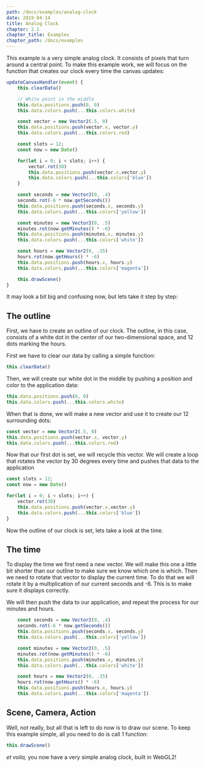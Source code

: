 ```yaml
---
path: /docs/examples/analog-clock
date: 2019-04-14
title: Analog Clock
chapter: 2.1
chapter_title: Examples
chapter_path: /docs/examples
---
```


This example is a very simple analog clock. It consists of pixels that turn around a central point. To make this example work, we will focus on the function that creates our clock every time the canvas updates:

```js
updateCanvasHandler(event) {
	this.clearData()

	// White point in the middle
	this.data.positions.push(0, 0)
	this.data.colors.push(...this.colors.white)

	const vector = new Vector2(.5, 0)
	this.data.positions.push(vector.x, vector.y)
	this.data.colors.push(...this.colors.red)

	const slots = 12;
	const now = new Date()

	for(let i = 0; i < slots; i++) {
		vector.rot(30)
		this.data.positions.push(vector.x,vector.y)
		this.data.colors.push(...this.colors['blue'])
	}

	const seconds = new Vector2(0, .4)
	seconds.rot(-6 * now.getSeconds())
	this.data.positions.push(seconds.x, seconds.y)
	this.data.colors.push(...this.colors['yellow'])

	const minutes = new Vector2(0, .5)
	minutes.rot(now.getMinutes() * -6)
	this.data.positions.push(minutes.x, minutes.y)
	this.data.colors.push(...this.colors['white'])

	const hours = new Vector2(0, .35)
	hours.rot(now.getHours() * -6)
	this.data.positions.push(hours.x, hours.y)
	this.data.colors.push(...this.colors['magenta'])

	this.drawScene()
}
```

It may look a bit big and confusing now, but lets take it step by step:

## The outline

First, we have to create an outline of our clock. The outline, in this case, consists of a white dot in the center of our two-dimensional space, and 12 dots marking the hours.

First we have to clear our data by calling a simple function:

```js
this.clearData()
```

Then, we will create our white dot in the middle by pushing a position and color to the application data:

```js
this.data.positions.push(0, 0)
this.data.colors.push(...this.colors.white)
```

When that is done, we will make a new vector and use it to create our 12 surrounding dots:

```js
const vector = new Vector2(.5, 0)
this.data.positions.push(vector.x, vector.y)
this.data.colors.push(...this.colors.red)
```

Now that our first dot is set, we will recycle this vector. We will create a loop that rotates the vector by 30 degrees every time and pushes that data to the application

```js
const slots = 12;
const now = new Date()

for(let i = 0; i < slots; i++) {
	vector.rot(30)
	this.data.positions.push(vector.x,vector.y)
	this.data.colors.push(...this.colors['blue'])
}
```

Now the outline of our clock is set, lets take a look at the time.

## The time

To display the time we first need a new vector. We will make this one a little bit shorter than our outline to make sure we know which one is which. Then we need to rotate that vector to display the current time. To do that we will rotate it by a multiplication of our current seconds and -6. This is to make sure it displays correctly.

We will then push the data to our application, and repeat the process for our minutes and hours.

```js
	const seconds = new Vector2(0, .4)
	seconds.rot(-6 * now.getSeconds())
	this.data.positions.push(seconds.x, seconds.y)
	this.data.colors.push(...this.colors['yellow'])

	const minutes = new Vector2(0, .5)
	minutes.rot(now.getMinutes() * -6)
	this.data.positions.push(minutes.x, minutes.y)
	this.data.colors.push(...this.colors['white'])

	const hours = new Vector2(0, .35)
	hours.rot(now.getHours() * -6)
	this.data.positions.push(hours.x, hours.y)
	this.data.colors.push(...this.colors['magenta'])
```

## Scene, Camera, Action

Well, not really, but all that is left to do now is to draw our scene. To keep this example simple, all you need to do is call 1 function:

```js
this.drawScene()
```

*et voila,* you now have a very simple analog clock, built in WebGL2!